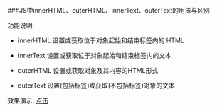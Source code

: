 ###JS中innerHTML、outerHTML、innerText、outerText的用法与区别

功能说明: 

+ innerHTML 设置或获取位于对象起始和结束标签内的 HTML 

+ innerText 设置或获取位于对象起始和结束标签内的文本 

+ outerHTML 设置或获取对象及其内容的HTML形式 

+ outerText 设置(包括标签)或获取(不包括标签)对象的文本 

效果演示: <a href="http://blog.itmyhome.com/js_innerHTML_innerText_differences/" target="_blank">点击</a>